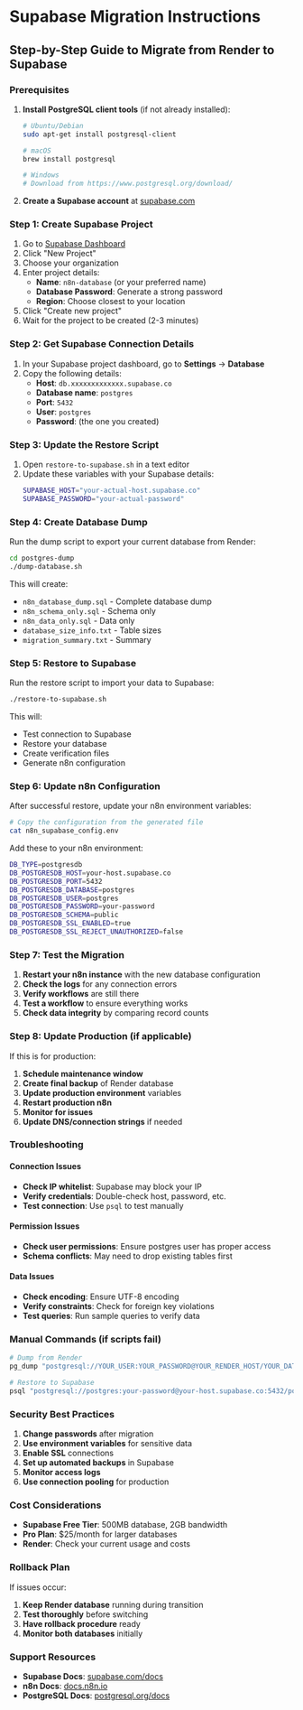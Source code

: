 # Supabase Migration Instructions

## Step-by-Step Guide to Migrate from Render to Supabase

### Prerequisites

1. **Install PostgreSQL client tools** (if not already installed):
   ```bash
   # Ubuntu/Debian
   sudo apt-get install postgresql-client
   
   # macOS
   brew install postgresql
   
   # Windows
   # Download from https://www.postgresql.org/download/
   ```

2. **Create a Supabase account** at [supabase.com](https://supabase.com)

### Step 1: Create Supabase Project

1. Go to [Supabase Dashboard](https://supabase.com/dashboard)
2. Click "New Project"
3. Choose your organization
4. Enter project details:
   - **Name**: `n8n-database` (or your preferred name)
   - **Database Password**: Generate a strong password
   - **Region**: Choose closest to your location
5. Click "Create new project"
6. Wait for the project to be created (2-3 minutes)

### Step 2: Get Supabase Connection Details

1. In your Supabase project dashboard, go to **Settings** → **Database**
2. Copy the following details:
   - **Host**: `db.xxxxxxxxxxxxx.supabase.co`
   - **Database name**: `postgres`
   - **Port**: `5432`
   - **User**: `postgres`
   - **Password**: (the one you created)

### Step 3: Update the Restore Script

1. Open `restore-to-supabase.sh` in a text editor
2. Update these variables with your Supabase details:
   ```bash
   SUPABASE_HOST="your-actual-host.supabase.co"
   SUPABASE_PASSWORD="your-actual-password"
   ```

### Step 4: Create Database Dump

Run the dump script to export your current database from Render:

```bash
cd postgres-dump
./dump-database.sh
```

This will create:
- `n8n_database_dump.sql` - Complete database dump
- `n8n_schema_only.sql` - Schema only
- `n8n_data_only.sql` - Data only
- `database_size_info.txt` - Table sizes
- `migration_summary.txt` - Summary

### Step 5: Restore to Supabase

Run the restore script to import your data to Supabase:

```bash
./restore-to-supabase.sh
```

This will:
- Test connection to Supabase
- Restore your database
- Create verification files
- Generate n8n configuration

### Step 6: Update n8n Configuration

After successful restore, update your n8n environment variables:

```bash
# Copy the configuration from the generated file
cat n8n_supabase_config.env
```

Add these to your n8n environment:

```bash
DB_TYPE=postgresdb
DB_POSTGRESDB_HOST=your-host.supabase.co
DB_POSTGRESDB_PORT=5432
DB_POSTGRESDB_DATABASE=postgres
DB_POSTGRESDB_USER=postgres
DB_POSTGRESDB_PASSWORD=your-password
DB_POSTGRESDB_SCHEMA=public
DB_POSTGRESDB_SSL_ENABLED=true
DB_POSTGRESDB_SSL_REJECT_UNAUTHORIZED=false
```

### Step 7: Test the Migration

1. **Restart your n8n instance** with the new database configuration
2. **Check the logs** for any connection errors
3. **Verify workflows** are still there
4. **Test a workflow** to ensure everything works
5. **Check data integrity** by comparing record counts

### Step 8: Update Production (if applicable)

If this is for production:

1. **Schedule maintenance window**
2. **Create final backup** of Render database
3. **Update production environment** variables
4. **Restart production n8n**
5. **Monitor for issues**
6. **Update DNS/connection strings** if needed

### Troubleshooting

#### Connection Issues
- **Check IP whitelist**: Supabase may block your IP
- **Verify credentials**: Double-check host, password, etc.
- **Test connection**: Use `psql` to test manually

#### Permission Issues
- **Check user permissions**: Ensure postgres user has proper access
- **Schema conflicts**: May need to drop existing tables first

#### Data Issues
- **Check encoding**: Ensure UTF-8 encoding
- **Verify constraints**: Check for foreign key violations
- **Test queries**: Run sample queries to verify data

### Manual Commands (if scripts fail)

```bash
# Dump from Render
pg_dump "postgresql://YOUR_USER:YOUR_PASSWORD@YOUR_RENDER_HOST/YOUR_DATABASE" > n8n_database_dump.sql

# Restore to Supabase
psql "postgresql://postgres:your-password@your-host.supabase.co:5432/postgres" < n8n_database_dump.sql
```

### Security Best Practices

1. **Change passwords** after migration
2. **Use environment variables** for sensitive data
3. **Enable SSL** connections
4. **Set up automated backups** in Supabase
5. **Monitor access logs**
6. **Use connection pooling** for production

### Cost Considerations

- **Supabase Free Tier**: 500MB database, 2GB bandwidth
- **Pro Plan**: $25/month for larger databases
- **Render**: Check your current usage and costs

### Rollback Plan

If issues occur:
1. **Keep Render database** running during transition
2. **Test thoroughly** before switching
3. **Have rollback procedure** ready
4. **Monitor both databases** initially

### Support Resources

- **Supabase Docs**: [supabase.com/docs](https://supabase.com/docs)
- **n8n Docs**: [docs.n8n.io](https://docs.n8n.io)
- **PostgreSQL Docs**: [postgresql.org/docs](https://postgresql.org/docs)


